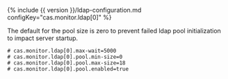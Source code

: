 {% include {{ version }}/ldap-configuration.md configKey="cas.monitor.ldap[0]" %}

The default for the pool size is zero to prevent failed ldap pool initialization to impact server startup.

```properties
# cas.monitor.ldap[0].max-wait=5000
# cas.monitor.ldap[0].pool.min-size=0
# cas.monitor.ldap[0].pool.max-size=18
# cas.monitor.ldap[0].pool.enabled=true
```

